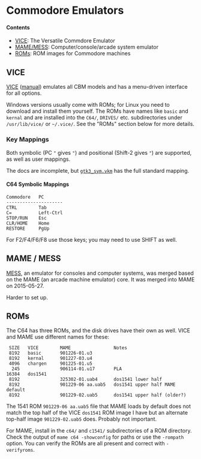 Commodore Emulators
===================

#### Contents

- [VICE](#VICE): The Versatile Commdore Emulator
- [MAME/MESS](#MAME--MESS): Computer/console/arcade system emulator
- [ROMs](#ROMs): ROM images for Commodore machines

VICE
----

[VICE] \([manual][viceman]) emulates all CBM models and has a
menu-driven interface for all options.

Windows versions usually come with ROMs; for Linux you need to
download and install them yourself. The ROMs have names like `basic`
and `kernal` and are installed into the `C64/`, `DRIVES/` etc.
subdirectories under `/usr/lib/vice/` or `~/.vice/`. See the "ROMs"
section below for more details.

### Key Mappings

Both symbolic (PC `"` gives `"`) and positional (Shift-2 gives `"`)
are supported, as well as user mappings.

The docs are incomplete, but [`gtk3_sym.vkm`] has the full standard
mapping.

#### C64 Symbolic Mappings

    Commodore   PC
    ---------------------
    CTRL        Tab
    C=          Left-Ctrl
    STOP/RUN    Esc
    CLR/HOME    Home
    RESTORE     PgUp

For F2/F4/F6/F8 use those keys; you may need to use SHIFT as well.


MAME / MESS
-----------

[MESS], an emulator for consoles and computer systems, was merged
based on the MAME (an arcade machine emulator) core. It was merged
into MAME on 2015-05-27.

Harder to set up.


ROMs
----

The C64 has three ROMs, and the disk drives have their own as well.
VICE and MAME use different names for these:

     SIZE   VICE        MAME                Notes
     8192   basic       901226-01.u3
     8192   kernal      901227-03.u4
     4096   chargen     901225-01.u5
      245               906114-01.u17       PLA
    16384   dos1541
     8192               325302-01.uab4      dos1541 lower half
     8192               901229-06 aa.uab5   dos1541 upper half MAME default
     8192               901229-02.uab5      dos1541 upper half (older?)

The 1541 ROM `901229-06 aa.uab5` file that MAME loads by default does
not match the top half of the VICE `dos1541` ROM image I have but an
alternate top-half image `901229-02.uab5` does. Probably not
important.

For MAME, install in the `c64/` and `c1541/` subdirectories of a ROM
directory. Check the output of `mame c64 -showconfig` for paths or use
the `-rompath` option. You can verify the ROMs are all present and
correct with `-verifyroms`.



<!-------------------------------------------------------------------->
[MESS]: https://en.wikipedia.org/wiki/Multi_Emulator_Super_System
[`gtk3_sym.vkm`]: https://sourceforge.net/p/vice-emu/code/HEAD/tree/trunk/vice/data/C64/gtk3_sym.vkm
[vice]: http://vice-emu.sourceforge.net/index.html
[viceman]: http://vice-emu.sourceforge.net/vice_toc.html

